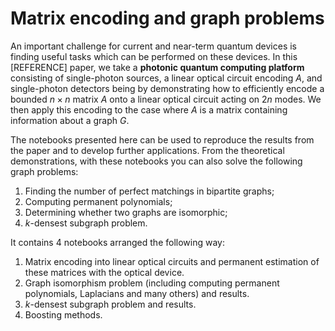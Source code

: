 # Matrix encoding and graph problems

An important challenge for current and near-term quantum devices is finding useful tasks which can be performed on these devices. In this [REFERENCE] paper, we take a **photonic quantum computing platform** consisting of single-photon sources, a linear optical circuit encoding $A$, and single-photon detectors being by demonstrating how to efficiently encode a bounded $n \times n$ matrix $A$ onto a linear optical circuit  acting on $2n$ modes. We then apply this encoding to the case where $A$ is a matrix containing information about a graph $G$. 

The notebooks presented here can be used to reproduce the results from the paper and to develop further applications. From the theoretical demonstrations, with these notebooks you can also solve the following graph problems:

1)	Finding the number of perfect matchings in bipartite graphs;
2)	Computing permanent polynomials;
3)	Determining whether two graphs are isomorphic;
4)	$k$-densest subgraph problem.

It contains 4 notebooks arranged the following way:
1)	Matrix encoding into linear optical circuits and permanent estimation of these matrices with the optical device.
2)	Graph isomorphism problem (including computing permanent polynomials, Laplacians and many others) and results.
3)	$k$-densest subgraph problem and results.
4)	Boosting methods.

